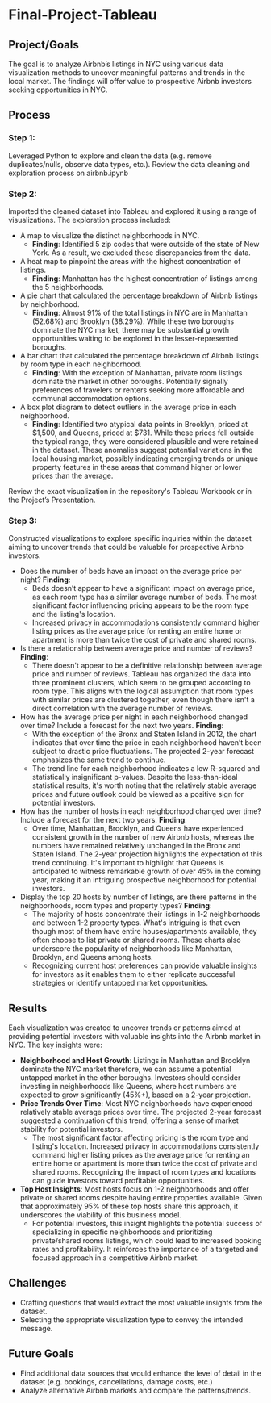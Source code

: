 # Final-Project-Tableau

## Project/Goals
The goal is to analyze Airbnb’s listings in NYC using various data visualization methods to uncover meaningful patterns and trends in the local market. The findings will offer value to prospective Airbnb investors seeking opportunities in NYC.

## Process
### Step 1:
Leveraged Python to explore and clean the data (e.g. remove duplicates/nulls, observe data types, etc.). Review the data cleaning and exploration process on airbnb.ipynb

### Step 2:
Imported the cleaned dataset into Tableau and explored it using a range of visualizations. The exploration process included:
* A map to visualize the distinct neighborhoods in NYC. 
  * **Finding**: Identified 5 zip codes that were outside of the state of New York. As a result, we excluded these discrepancies from the data.
* A heat map to pinpoint the areas with the highest concentration of listings. 
  * **Finding**: Manhattan has the highest concentration of listings among the 5 neighborhoods.
* A pie chart that calculated the percentage breakdown of Airbnb listings by neighborhood.
  * **Finding**: Almost 91% of the total listings in NYC are in Manhattan (52.68%) and Brooklyn (38.29%). While these two boroughs dominate the NYC market, there may be substantial growth opportunities waiting to be explored in the lesser-represented boroughs.
* A bar chart that calculated the percentage breakdown of Airbnb listings by room type in each neighborhood. 
  * **Finding**: With the exception of Manhattan, private room listings dominate the market in other boroughs. Potentially signally preferences of travelers or renters seeking more affordable and communal accommodation options.
* A box plot diagram to detect outliers in the average price in each neighborhood.
  * **Finding**: Identified two atypical data points in Brooklyn, priced at $1,500, and Queens, priced at $731. While these prices fell outside the typical range, they were considered plausible and were retained in the dataset. These anomalies suggest potential variations in the local housing market, possibly indicating emerging trends or unique property features in these areas that command higher or lower prices than the average.
    
Review the exact visualization in the repository's Tableau Workbook or in the Project’s Presentation.

### Step 3:
Constructed visualizations to explore specific inquiries within the dataset aiming to uncover trends that could be valuable for prospective Airbnb investors.
* Does the number of beds have an impact on the average price per night? **Finding**:
  * Beds doesn’t appear to have a significant impact on average price, as each room type has a similar average number of beds. The most significant factor influencing pricing appears to be the room type and the listing's location.
  * Increased privacy in accommodations consistently command higher listing prices as the average price for renting an entire home or apartment is more than twice the cost of private and shared rooms.
* Is there a relationship between average price and number of reviews? **Finding**: 
  * There doesn't appear to be a definitive relationship between average price and number of reviews. Tableau has organized the data into three prominent clusters, which seem to be grouped according to room type. This aligns with the logical assumption that room types with similar prices are clustered together, even though there isn't a direct correlation with the average number of reviews.
* How has the average price per night in each neighborhood changed over time? Include a forecast for the next two years. **Finding**: 
  * With the exception of the Bronx and Staten Island in 2012, the chart indicates that over time the price in each neighborhood haven’t been subject to drastic price fluctuations. The projected 2-year forecast emphasizes the same trend to continue.
  * The trend line for each neighborhood indicates a low R-squared and statistically insignificant p-values. Despite the less-than-ideal statistical results, it's worth noting that the relatively stable average prices and future outlook could be viewed as a positive sign for potential investors.
* How has the number of hosts in each neighborhood changed over time? Include a forecast for the next two years. **Finding**:
  * Over time, Manhattan, Brooklyn, and Queens have experienced consistent growth in the number of new Airbnb hosts, whereas the numbers have remained relatively unchanged in the Bronx and Staten Island. The 2-year projection highlights the expectation of this trend continuing. It's important to highlight that Queens is anticipated to witness remarkable growth of over 45% in the coming year, making it an intriguing prospective neighborhood for potential investors.
* Display the top 20 hosts by number of listings, are there patterns in the neighborhoods, room types and property types? **Finding**:
  * The majority of hosts concentrate their listings in 1-2 neighborhoods and between 1-2 property types. What's intriguing is that even though most of them have entire houses/apartments available, they often choose to list private or shared rooms. These charts also underscore the popularity of neighborhoods like Manhattan, Brooklyn, and Queens among hosts.
  * Recognizing current host preferences can provide valuable insights for investors as it enables them to either replicate successful strategies or identify untapped market opportunities.

## Results
Each visualization was created to uncover trends or patterns aimed at providing potential investors with valuable insights into the Airbnb market in NYC. The key insights were: 
* **Neighborhood and Host Growth**: Listings in Manhattan and Brooklyn dominate the NYC market therefore, we can assume a potential untapped market in the other boroughs. Investors should consider investing in neighborhoods like Queens, where host numbers are expected to grow significantly (45%+), based on a 2-year projection.
* **Price Trends Over Time**: Most NYC neighborhoods have experienced relatively stable average prices over time. The projected 2-year forecast suggested a continuation of this trend, offering a sense of market stability for potential investors.
  * The most significant factor affecting pricing is the room type and listing's location.  Increased privacy in accommodations consistently command higher listing prices as the average price for renting an entire home or apartment is more than twice the cost of private and shared rooms. Recognizing the impact of room types and locations can guide investors toward profitable opportunities.
* **Top Host Insights**: Most hosts focus on 1-2 neighborhoods and offer private or shared rooms despite having entire properties available. Given that approximately 95% of these top hosts share this approach, it underscores the viability of this business model.
  * For potential investors, this insight highlights the potential success of specializing in specific neighborhoods and prioritizing private/shared rooms listings, which could lead to increased booking rates and profitability. It reinforces the importance of a targeted and focused approach in a competitive Airbnb market.

## Challenges 
* Crafting questions that would extract the most valuable insights from the dataset.
* Selecting the appropriate visualization type to convey the intended message.

## Future Goals
* Find additional data sources that would enhance the level of detail in the dataset (e.g. bookings, cancellations, damage costs, etc.)
* Analyze alternative Airbnb markets and compare the patterns/trends.

